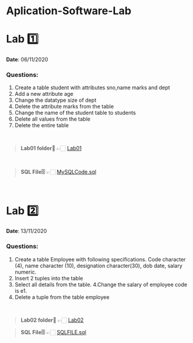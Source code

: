 # Aplication-Software-Lab

# Lab 1️⃣
<b> Date</b>: 06/11/2020

### Questions:
1. Create a table student with attributes sno,name marks and dept
2. Add a new attribute age
3. Change the datatype size of dept
4. Delete the attribute marks from the table
5. Change the name of the student table to students
6. Delete all values from the table
7. Delete the entire table

<br>

><b>Lab01 folder📁</b> 👉🏻  [Lab01](Lab01)

<br>

><b>SQL File🗄</b> 👉🏻  [MySQLCode.sql](./Lab01/mySQLCode.sql)

<br>

# Lab 2️⃣
<b> Date</b>: 13/11/2020

### Questions:
1. Create a table Employee with following specifications. Code character (4), name character (10), designation character(30), dob date, salary numeric.
2. Insert 2 tuples into the table
3. Select all details from the table.
4.Change the salary of employee code is e1.
5. Delete a tuple from the table employee

<br>

><b>Lab02 folder📁</b> 👉🏻  [Lab02](Lab02)

><b>SQL File🗄</b> 👉🏻  [SQLFILE.sql](./Lab02/13NOV2020-CHN18CS061.sql)
